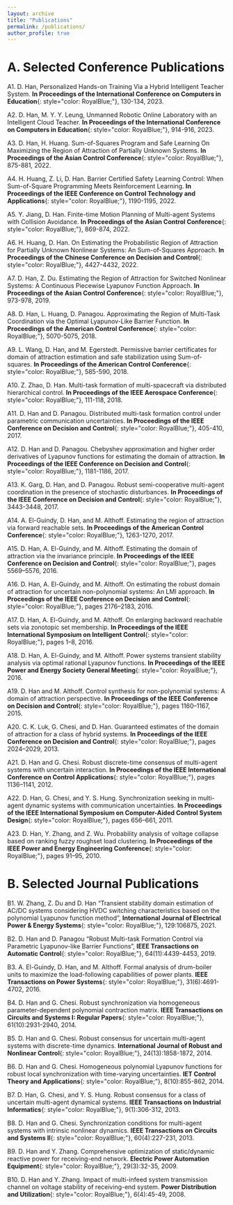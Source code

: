 ```yaml
---
layout: archive
title: "Publications"
permalink: /publications/
author_profile: true
---
```

A. Selected Conference Publications
======
A1. D. Han, Personalized Hands-on Training Via a Hybrid Intelligent Teacher System. **In Proceedings of the International Conference on Computers in Education**{: style="color: RoyalBlue;"}, 130-134, 2023.

A2. D. Han, M. Y. Y. Leung, Unmanned Robotic Online Laboratory with an Intelligent Cloud Teacher. **In Proceedings of the International Conference on Computers in Education**{: style="color: RoyalBlue;"}, 914-916, 2023.

A3. D. Han, H. Huang. Sum-of-Squares Program and Safe Learning On Maximizing the Region of Attraction of Partially Unknown Systems.  **In Proceedings of the Asian Control Conference**{: style="color: RoyalBlue;"}, 875-881, 2022.

A4. H. Huang, Z. Li, D. Han. Barrier Certified Safety Learning Control: When Sum-of-Square Programming Meets Reinforcement Learning.  **In Proceedings of the IEEE Conference on Control Technology and Applications**{: style="color: RoyalBlue;"}, 1190-1195, 2022.

A5. Y. Jiang, D. Han. Finite-time Motion Planning of Multi-agent Systems with Collision Avoidance.  **In Proceedings of the Asian Control Conference**{: style="color: RoyalBlue;"}, 869-874, 2022.

A6. H. Huang, D. Han. On Estimating the Probabilistic Region of Attraction for Partially Unknown Nonlinear Systems: An Sum-of-Squares Approach. **In Proceedings of the Chinese Conference on Decision and Control**{: style="color: RoyalBlue;"}, 4427-4432, 2022.

A7. D. Han, Z. Du. Estimating the Region of Attraction for Switched Nonlinear Systems: A Continuous Piecewise Lyapunov Function Approach. **In Proceedings of the Asian Control Conference**{: style="color: RoyalBlue;"}, 973-978, 2019.

A8. D. Han, L. Huang, D. Panagou. Approximating the Region of Multi-Task Coordination via the Optimal Lyapunov-Like Barrier Function. **In Proceedings of the American Control Conference**{: style="color: RoyalBlue;"}, 5070-5075, 2018.

A9. L. Wang, D. Han, and M. Egerstedt.  Permissive  barrier certificates for domain of attraction estimation and safe stabilization using Sum-of-squares.  **In Proceedings of the American Control Conference**{: style="color: RoyalBlue;"}, 585-590, 2018.

A10. Z. Zhao, D. Han.  Multi-task formation of multi-spacecraft via distributed hierarchical control.  **In Proceedings of the IEEE Aerospace Conference**{: style="color: RoyalBlue;"}, 111-118, 2018.

A11. D. Han and D. Panagou. Distributed multi-task formation control under parametric communication  uncertainties. **In Proceedings of the IEEE Conference on Decision and Control**{: style="color: RoyalBlue;"}, 405-410, 2017.

A12. D. Han and D. Panagou.  Chebyshev approximation and higher order derivatives of Lyapunov functions for estimating the domain of attraction. **In Proceedings of the IEEE Conference on Decision and Control**{: style="color: RoyalBlue;"}, 1181-1186, 2017.

A13. K. Garg, D. Han, and D. Panagou. Robust semi-cooperative multi-agent coordination in the presence of stochastic disturbances. **In Proceedings of the IEEE Conference on Decision and Control**{: style="color: RoyalBlue;"}, 3443-3448, 2017.

A14. A. El-Guindy, D. Han, and M. Althoff. Estimating the region of attraction via forward reachable sets. **In Proceedings  of the American  Control Conference**{: style="color: RoyalBlue;"}, 1263-1270, 2017.

A15. D. Han, A. El-Guindy, and M. Althoff.  Estimating the domain of attraction via the invariance principle. **In Proceedings of the IEEE Conference on Decision and Control**{: style="color: RoyalBlue;"}, pages 5569–5576, 2016.

A16. D. Han, A. El-Guindy, and M. Althoff. On estimating the robust domain of attraction for uncertain non-polynomial systems: An LMI approach. **In Proceedings of the IEEE Conference on Decision and Control**{: style="color: RoyalBlue;"}, pages 2176–2183, 2016.

A17. D. Han, A. El-Guindy, and M. Althoff.  On enlarging backward reachable sets via zonotopic set membership. **In Proceedings  of the IEEE  International Symposium on Intelligent Control**{: style="color: RoyalBlue;"}, pages 1–8, 2016.

A18. D. Han, A. El-Guindy, and M. Althoff. Power systems transient stability analysis via optimal rational Lyapunov functions. **In Proceedings of the IEEE Power and Energy Society General  Meeting**{: style="color: RoyalBlue;"}, 2016.

A19. D. Han and M. Althoff.  Control  synthesis  for non-polynomial systems:  A domain of attraction perspective. **In Proceedings of the IEEE Conference on Decision and Control**{: style="color: RoyalBlue;"}, pages 1160–1167, 2015.

A20. C. K. Luk, G. Chesi, and D. Han. Guaranteed estimates of the domain of attraction for a class of hybrid systems. **In Proceedings of the IEEE Conference on Decision and Control**{: style="color: RoyalBlue;"}, pages 2024–2029, 2013.

A21. D. Han and G. Chesi.  Robust discrete-time consensus of multi-agent systems with uncertain  interaction. **In Proceedings of the IEEE International Conference on Control  Applications**{: style="color: RoyalBlue;"}, pages 1136–1141, 2012.
 
A22. D. Han, G. Chesi, and Y. S. Hung. Synchronization seeking in multi-agent dynamic systems with communication uncertainties. **In Proceedings of the IEEE International Symposium on Computer-Aided  Control  System Design**{: style="color: RoyalBlue;"}, pages 656–661, 2011.

A23. D. Han, Y. Zhang, and Z. Wu.  Probability analysis of voltage  collapse  based on ranking fuzzy roughset load clustering. **In Proceedings of the IEEE Power and Energy Engineering  Conference**{: style="color: RoyalBlue;"}, pages 91–95, 2010.


B. Selected Journal Publications
======
B1. W. Zhang, Z. Du and D. Han “Transient stability domain estimation of AC/DC systems considering HVDC switching characteristics based on the polynomial Lyapunov function method”, **International Journal of Electrical Power & Energy Systems**{: style="color: RoyalBlue;"}, 129:106875, 2021.

B2. D. Han and D. Panagou “Robust Multi-task Formation Control via Parametric Lyapunov-like Barrier Functions”, **IEEE Transactions on Automatic Control**{: style="color: RoyalBlue;"}, 64(11):4439-4453, 2019.

B3. A. El-Guindy, D. Han, and M. Althoff. Formal analysis of drum-boiler units to maximize the load-following capabilities of power plants. **IEEE Transactions on Power Systems**{: style="color: RoyalBlue;"}, 31(6):4691-4702, 2016.

B4. D. Han and G. Chesi. Robust synchronization via homogeneous parameter-dependent polynomial contraction matrix. **IEEE Transactions on Circuits and Systems I: Regular Papers**{: style="color: RoyalBlue;"}, 61(10):2931-2940, 2014.

B5. D. Han and G. Chesi. Robust consensus for uncertain multi-agent systems with discrete-time dynamics. **International Journal of Robust and Nonlinear Control**{: style="color: RoyalBlue;"}, 24(13):1858-1872, 2014.

B6. D. Han and G. Chesi. Homogeneous polynomial Lyapunov functions for robust local synchronization with time-varying uncertainties. **IET Control Theory and Applications**{: style="color: RoyalBlue;"}, 8(10):855-862, 2014.

B7. D. Han, G. Chesi, and Y. S. Hung. Robust consensus for a class of uncertain multi-agent dynamical systems. **IEEE Transactions on Industrial Informatics**{: style="color: RoyalBlue;"}, 9(1):306-312, 2013.

B8. D. Han and G. Chesi. Synchronization conditions for multi-agent systems with intrinsic nonlinear dynamics. **IEEE Transactions on Circuits and Systems II**{: style="color: RoyalBlue;"}, 60(4):227-231, 2013.

B9. D. Han and Y. Zhang. Comprehensive optimization of static/dynamic reactive power for receiving-end network. **Electric Power Automation Equipment**{: style="color: RoyalBlue;"}, 29(3):32-35, 2009.

B10. D. Han and Y. Zhang. Impact of multi-infeed system transmission channel on voltage stability of receiving-end system. **Power Distribution and Utilization**{: style="color: RoyalBlue;"}, 6(4):45-49, 2008.


